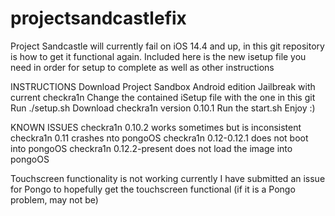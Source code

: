 # projectsandcastlefix
Project Sandcastle will currently fail on iOS 14.4 and up, in this git repository is how to get it functional again. Included here is the new isetup file you need in order for setup to complete as well as other instructions



INSTRUCTIONS
Download Project Sandbox Android edition
Jailbreak with current checkra1n
Change the contained iSetup file with the one in this git
Run ./setup.sh
Download checkra1n version 0.10.1
Run the start.sh
Enjoy :)


KNOWN ISSUES
checkra1n 0.10.2 works sometimes but is inconsistent
checkra1n 0.11 crashes nto pongoOS
checkra1n 0.12-0.12.1 does not boot into pongoOS
checkra1n 0.12.2-present does not load the image into pongoOS

Touchscreen functionality is not working currently
I have submitted an issue for Pongo to hopefully get the touchscreen functional (if it is a Pongo problem, may not be)
